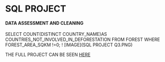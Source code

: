 # SQL PROJECT

#### DATA ASSESSMENT AND CLEANING 

SELECT COUNT(DISTINCT COUNTRY_NAME)AS COUNTRIES_NOT_INVOLVED_IN_DEFORESTATION FROM FOREST WHERE FOREST_AREA_SQKM !=0; 
! [IMAGE](SQL PROJECT Q3.PNG)










THE FULL PROJECT CAN BE SEEN [HERE](https://github.com/akpanmary46/SQL1/blob/main/PROJECT%20WORK.sql)
